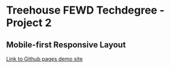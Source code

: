 # Treehouse FEWD Techdegree - Project 2

## Mobile-first Responsive Layout

[Link to Github pages demo site](https://mattpahuta.github.io/responsive-layout-site/)
